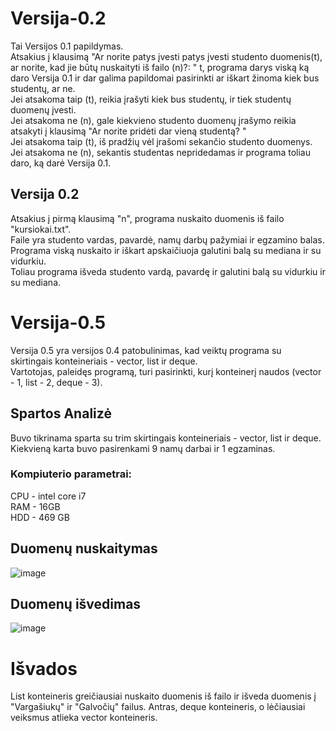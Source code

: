 # Versija-0.2

Tai Versijos 0.1 papildymas.  
Atsakius į klausimą "Ar norite patys įvesti patys įvesti studento duomenis(t), ar norite, kad jie būtų nuskaityti iš failo (n)?: " t, programa darys viską ką daro Versija 0.1 ir dar galima papildomai pasirinkti ar iškart žinoma kiek bus studentų, ar ne.  
Jei atsakoma taip (t), reikia įrašyti kiek bus studentų, ir tiek studentų duomenų įvesti.  
Jei atsakoma ne (n), gale kiekvieno studento duomenų įrašymo reikia atsakyti į klausimą "Ar norite pridėti dar vieną studentą? "  
Jei atsakoma taip (t), iš pradžių vėl įrašomi sekančio studento duomenys.  
Jei atsakoma ne (n), sekantis studentas nepridedamas ir programa toliau daro, ką darė Versija 0.1.  
## Versija 0.2  
Atsakius į pirmą klausimą "n", programa nuskaito duomenis iš failo "kursiokai.txt".   
Faile yra studento vardas, pavardė, namų darbų pažymiai ir egzamino balas.  
Programa viską nuskaito ir iškart apskaičiuoja galutini balą su mediana ir su vidurkiu.  
Toliau programa išveda studento vardą, pavardę ir galutini balą su vidurkiu ir su mediana.  
# Versija-0.5  
Versija 0.5 yra versijos 0.4 patobulinimas, kad veiktų programa su skirtingais konteineriais - vector, list ir deque.  
Vartotojas, paleidęs programą, turi pasirinkti, kurį konteinerį naudos (vector - 1, list - 2, deque - 3).  
## Spartos Analizė  
Buvo tikrinama sparta su trim skirtingais konteineriais - vector, list ir deque. Kiekvieną karta buvo pasirenkami 9 namų darbai ir 1 egzaminas.  
### Kompiuterio parametrai:  
CPU - intel core i7  
RAM - 16GB  
HDD - 469 GB     
  
## Duomenų nuskaitymas    
![image](https://user-images.githubusercontent.com/79039786/115105287-a80f7d00-9f66-11eb-858b-4530483d845e.png)  
## Duomenų išvedimas  
![image](https://user-images.githubusercontent.com/79039786/115105304-c6757880-9f66-11eb-9a97-8f84fb83525d.png)  
# Išvados  
List konteineris greičiausiai nuskaito duomenis iš failo ir išveda duomenis į "Vargašiukų" ir "Galvočių" failus. Antras, deque konteineris, o lėčiausiai veiksmus atlieka vector konteineris.

